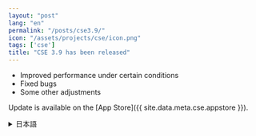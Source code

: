 ```yaml
---
layout: "post"
lang: "en"
permalink: "/posts/cse3.9/"
icon: "/assets/projects/cse/icon.png"
tags: ['cse']
title: "CSE 3.9 has been released"
---
```


- Improved performance under certain conditions
- Fixed bugs
- Some other adjustments

Update is available on the [App Store]({{ site.data.meta.cse.appstore }}).

<details lang="ja">
  <summary>日本語</summary>

- 特定の条件下でパフォーマンスを向上させました
- バグを修正しました
- その他いくつかの調整を行いました

アップデートは[App Store]({{ site.data.meta.cse.appstore }})で利用可能です。

</details>
